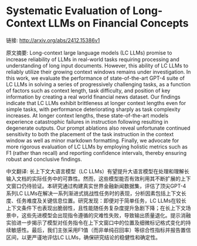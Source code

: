 # Systematic Evaluation of Long-Context LLMs on Financial Concepts

链接: http://arxiv.org/abs/2412.15386v1

原文摘要:
Long-context large language models (LC LLMs) promise to increase reliability
of LLMs in real-world tasks requiring processing and understanding of long
input documents. However, this ability of LC LLMs to reliably utilize their
growing context windows remains under investigation. In this work, we evaluate
the performance of state-of-the-art GPT-4 suite of LC LLMs in solving a series
of progressively challenging tasks, as a function of factors such as context
length, task difficulty, and position of key information by creating a real
world financial news dataset. Our findings indicate that LC LLMs exhibit
brittleness at longer context lengths even for simple tasks, with performance
deteriorating sharply as task complexity increases. At longer context lengths,
these state-of-the-art models experience catastrophic failures in instruction
following resulting in degenerate outputs. Our prompt ablations also reveal
unfortunate continued sensitivity to both the placement of the task instruction
in the context window as well as minor markdown formatting. Finally, we
advocate for more rigorous evaluation of LC LLMs by employing holistic metrics
such as F1 (rather than recall) and reporting confidence intervals, thereby
ensuring robust and conclusive findings.

中文翻译:
长上下文大语言模型（LC LLMs）有望提升大语言模型在处理和理解长输入文档的实际任务中的可靠性。然而，这些模型能否有效利用其不断扩展的上下文窗口仍待验证。本研究通过构建真实世界金融新闻数据集，评估了顶尖GPT-4系列LC LLMs在解决一系列渐进式挑战性任务时的表现，分析因素包括上下文长度、任务难度及关键信息位置。研究发现：即便对于简单任务，LC LLMs在较长上下文条件下也表现出脆弱性，且性能随任务复杂度提升急剧下降；在长上下文场景中，这些先进模型会出现指令遵循的灾难性失败，导致输出质量退化。提示消融实验进一步揭示了模型对任务指令在上下文窗口中的位置及细微标记格式变化的持续敏感性。最后，我们主张采用F1值（而非单纯召回率）等综合性指标并报告置信区间，以更严谨地评估LC LLMs，确保研究结论的稳健性和确定性。
